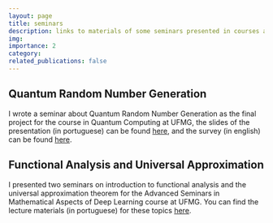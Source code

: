 ```yaml
---
layout: page
title: seminars
description: links to materials of some seminars presented in courses at UFMG.
img: 
importance: 2
category:
related_publications: false
---
```


## Quantum Random Number Generation

I wrote a seminar about Quantum Random Number Generation as the final project for the course in Quantum Computing at UFMG, the slides of the presentation (in portuguese) can be found [here](https://henriqueassumpcao.github.io/assets/pdf/qrng_slides.pdf), and the survey (in english) can be found [here](https://henriqueassumpcao.github.io/assets/pdf/qrng_survey.pdf).

## Functional Analysis and Universal Approximation

I presented two seminars on introduction to functional analysis and the universal approximation theorem for the Advanced Seminars in Mathematical Aspects of Deep Learning course at UFMG. You can find the lecture materials (in portuguese) for these topics [here](https://drive.google.com/drive/folders/1AlaN2gyuSPyIgcIktM95C292D1FRuqDg).